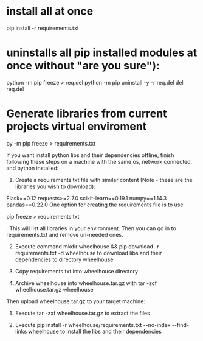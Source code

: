 # install all at once
pip install -r requirements.txt

# uninstalls all pip installed modules at once without "are you sure"):
python -m pip freeze > req.del
python -m pip uninstall -y -r req.del
del req.del

# Generate libraries from current projects virtual enviroment
py -m pip freeze > requirements.txt

If you want install python libs and their dependencies offline, finish following these steps on a machine with the same os, network connected, and python installed:

1) Create a requirements.txt file with similar content (Note - these are the libraries you wish to download):

Flask==0.12
requests>=2.7.0
scikit-learn==0.19.1
numpy==1.14.3
pandas==0.22.0
One option for creating the requirements file is to use 

pip freeze > requirements.txt

. This will list all libraries in your environment. Then you can go in to requirements.txt and remove un-needed ones.

2) Execute command mkdir wheelhouse && pip download -r requirements.txt -d wheelhouse to download libs and their dependencies to directory wheelhouse

3) Copy requirements.txt into wheelhouse directory

4) Archive wheelhouse into wheelhouse.tar.gz with tar -zcf wheelhouse.tar.gz wheelhouse

Then upload wheelhouse.tar.gz to your target machine:

1) Execute tar -zxf wheelhouse.tar.gz to extract the files

2) Execute pip install -r wheelhouse/requirements.txt --no-index --find-links wheelhouse to install the libs and their dependencies